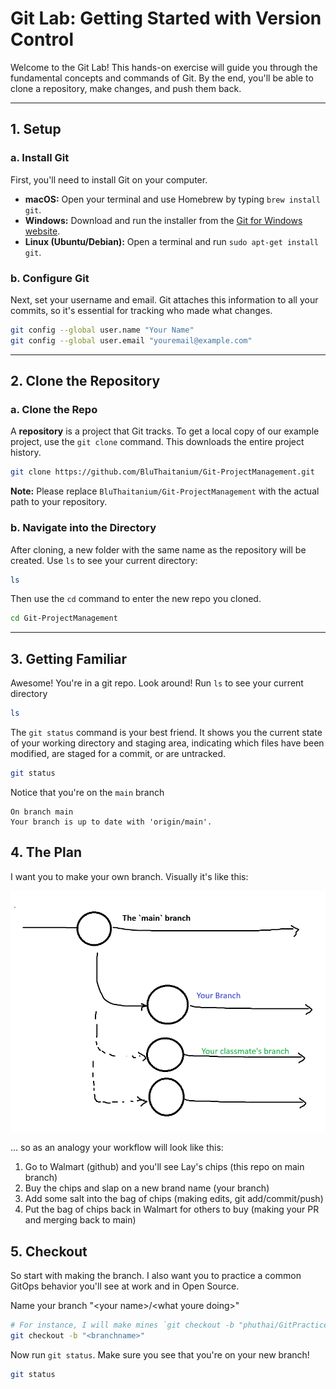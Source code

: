 # Git Lab: Getting Started with Version Control

Welcome to the Git Lab\! This hands-on exercise will guide you through the fundamental concepts and commands of Git. By the end, you'll be able to clone a repository, make changes, and push them back.

-----

## 1\. Setup

### a. Install Git

First, you'll need to install Git on your computer.

  * **macOS:** Open your terminal and use Homebrew by typing `brew install git`.
  * **Windows:** Download and run the installer from the [Git for Windows website](https://git-scm.com/download/win).
  * **Linux (Ubuntu/Debian):** Open a terminal and run `sudo apt-get install git`.

### b. Configure Git

Next, set your username and email. Git attaches this information to all your commits, so it's essential for tracking who made what changes.

```bash
git config --global user.name "Your Name"
git config --global user.email "youremail@example.com"
```

-----

## 2\. Clone the Repository

### a. Clone the Repo

A **repository** is a project that Git tracks. To get a local copy of our example project, use the `git clone` command. This downloads the entire project history.

```bash
git clone https://github.com/BluThaitanium/Git-ProjectManagement.git
```

**Note:** Please replace `BluThaitanium/Git-ProjectManagement` with the actual path to your repository.

### b. Navigate into the Directory

After cloning, a new folder with the same name as the repository will be created. Use `ls` to see your current directory:

```bash
ls
```

Then use the `cd` command to enter the new repo you cloned.

```bash
cd Git-ProjectManagement
```

-----

## 3\. Getting Familiar

Awesome! You're in a git repo. Look around! Run `ls` to see your current directory

```bash
ls
```

The `git status` command is your best friend. It shows you the current state of your working directory and staging area, indicating which files have been modified, are staged for a commit, or are untracked.

```bash
git status
```

Notice that you're on the `main` branch

```
On branch main
Your branch is up to date with 'origin/main'.
```

## 4\. The Plan

I want you to make your own branch. Visually it's like this:

![branches](./images/branching.png)

... so as an analogy your workflow will look like this:
1. Go to Walmart (github) and you'll see Lay's chips (this repo on main branch)
2. Buy the chips and slap on a new brand name (your branch)
3. Add some salt into the bag of chips (making edits, git add/commit/push)
4. Put the bag of chips back in Walmart for others to buy (making your PR and merging back to main)

## 5\. Checkout

So start with making the branch. I also want you to practice a common GitOps behavior you'll see at work and in Open Source.

Name your branch "\<your name\>/\<what youre doing\>"

```bash
# For instance, I will make mines `git checkout -b "phuthai/GitPractice"
git checkout -b "<branchname>"
```

Now run `git status`. Make sure you see that you're on your new branch!

```bash
git status
```
